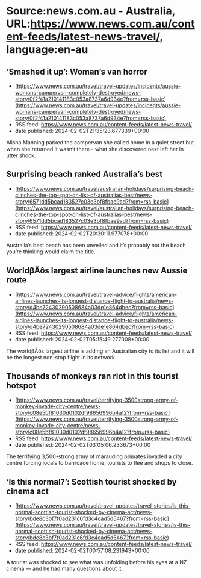 # Source:news.com.au - Australia, URL:https://www.news.com.au/content-feeds/latest-news-travel/, language:en-au

## ‘Smashed it up’: Woman’s van horror
 - [https://www.news.com.au/travel/travel-updates/incidents/aussie-womans-campervan-completely-destroyed/news-story/0f2f41a210141183c053a8737a6d934e?from=rss-basic](https://www.news.com.au/travel/travel-updates/incidents/aussie-womans-campervan-completely-destroyed/news-story/0f2f41a210141183c053a8737a6d934e?from=rss-basic)
 - RSS feed: https://www.news.com.au/content-feeds/latest-news-travel/
 - date published: 2024-02-02T21:35:23.677339+00:00

Alisha Manning parked the campervan she called home in a quiet street but when she returned it wasn’t there - what she discovered next left her in utter shock.

## Surprising beach ranked Australia’s best
 - [https://www.news.com.au/travel/australian-holidays/surprising-beach-clinches-the-top-spot-on-list-of-australias-best/news-story/6571dd5bcad183527c03e3bf8fbae9ad?from=rss-basic](https://www.news.com.au/travel/australian-holidays/surprising-beach-clinches-the-top-spot-on-list-of-australias-best/news-story/6571dd5bcad183527c03e3bf8fbae9ad?from=rss-basic)
 - RSS feed: https://www.news.com.au/content-feeds/latest-news-travel/
 - date published: 2024-02-02T20:30:11.977078+00:00

Australia’s best beach has been unveiled and it’s probably not the beach you’re thinking would claim the title.

## WorldβÄôs largest airline launches new Aussie route
 - [https://www.news.com.au/travel/travel-advice/flights/american-airlines-launches-its-longest-distance-flight-to-australia/news-story/d4be72430290508684a03de1e864dbec?from=rss-basic](https://www.news.com.au/travel/travel-advice/flights/american-airlines-launches-its-longest-distance-flight-to-australia/news-story/d4be72430290508684a03de1e864dbec?from=rss-basic)
 - RSS feed: https://www.news.com.au/content-feeds/latest-news-travel/
 - date published: 2024-02-02T05:15:49.277008+00:00

The worldβÄôs largest airline is adding an Australian city to its list and it will be the longest non-stop flight in its network.

## Thousands of monkeys ran riot in this tourist hotspot
 - [https://www.news.com.au/travel/terrifying-3500strong-army-of-monkey-invade-city-centre/news-story/c08e5bf81030d0102df98656996b4a12?from=rss-basic](https://www.news.com.au/travel/terrifying-3500strong-army-of-monkey-invade-city-centre/news-story/c08e5bf81030d0102df98656996b4a12?from=rss-basic)
 - RSS feed: https://www.news.com.au/content-feeds/latest-news-travel/
 - date published: 2024-02-02T03:05:06.233673+00:00

The terrifying 3,500-strong army of marauding primates invaded a city centre forcing locals to barricade home, tourists to flee and shops to close.

## ‘Is this normal?’: Scottish tourist shocked by cinema act
 - [https://www.news.com.au/travel/travel-updates/travel-stories/is-this-normal-scottish-tourist-shocked-by-cinema-act/news-story/bde8c3bf7f0ad231c6fd3c4cad5d5467?from=rss-basic](https://www.news.com.au/travel/travel-updates/travel-stories/is-this-normal-scottish-tourist-shocked-by-cinema-act/news-story/bde8c3bf7f0ad231c6fd3c4cad5d5467?from=rss-basic)
 - RSS feed: https://www.news.com.au/content-feeds/latest-news-travel/
 - date published: 2024-02-02T00:57:08.231943+00:00

A tourist was shocked to see what was unfolding before his eyes at a NZ cinema — and he had many questions about it.

